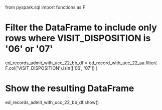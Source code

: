 from pyspark.sql import functions as F

# Filter the DataFrame to include only rows where VISIT_DISPOSITION is '06' or '07'
ed_records_admit_with_ucc_22_bb_df = ed_record_with_ucc_22_aa.filter(
    F.col('VISIT_DISPOSITION').isin(['06', '07'])
)

# Show the resulting DataFrame
ed_records_admit_with_ucc_22_bb_df.show()
